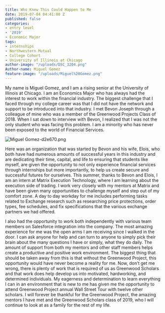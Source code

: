 ```yaml
---
title: Who Knew This Could Happen to Me
date: 2019-07-04 04:41:00 Z
published: false
categories:
- entry level
- '2019'
- Economic Major
tags:
- internships
- Northwestern Mutual
- College Cohort
- University of Illinois at Chicago
author-image: "/uploads/DSC_3204.png"
Author-name: Miguel Gomez
feature-image: "/uploads/Miguel%20Gomez.png"
---
```


My name is Miguel Gomez, and I am a rising senior at the University of Illinois at Chicago. I am an Economics Major who has always had the interest to work within the financial industry. The biggest challenge that I faced through my college career was that I did not have the network and support to be introduced into that industry. I met Bevon Joseph through a colleague of mine who was a member of the Greenwood Projects Class of 2018. When I sat down to interview with Bevon, I realized that I was not the only student who was facing this problem. I am a minority who has never been exposed to the world of Financial Services.

![Miguel Gomez-d2e670.png](/uploads/Miguel%20Gomez-d2e670.png)

Here was an organization that was started by Bevon and his wife, Elois, who both have had numerous amounts of successful years in this industry and are dedicating their time, capital, and life to ensuring that students like myself, are given the opportunity to not only experience financial services through internships but more importantly, to help us create secure and successful futures for ourselves. This summer, thanks to Bevon and Elois, I am an intern at Matrix Execution Technology, where I am learning about the execution side of trading. I work very closely with my mentors at Matrix and have been given many opportunities to challenge myself and step out of my comfort zone. A day to day workday for me includes performing tasks related to Exchange research such as researching price protections, order types, fee schedules, and fix specifications that the various exchange partners we had offered. 

I also had the opportunity to work both independently with various team members on Salesforce integration into the company. The most amazing experience for me was the open arms I am receiving since I walked in the door. I can ask anyone for help and can turn to anyone to simply pick their brain about the many questions I have or simply, what they do daily. The amount of support from both my mentors and other staff members helps create a productive and positive work environment. The biggest thing that should be taken away from this is that without the Greenwood Project, this opportunity would have never become a reality for me. Now, don’t get me wrong, there is plenty of work that is required of us as Greenwood Scholars and that work does help develop us into motivated, hardworking, and determined individuals. My eagerness and determination to learn everything I can in an environment that is new to me has given me the opportunity to attend Greenwood Project annual Wall Street Tour with twelve other scholars. I will forever be thankful for the Greenwood Project, the amazing mentors I have met and the Greenwood Scholars class of 2019, who I will continue to look at as a family for the rest of my life.